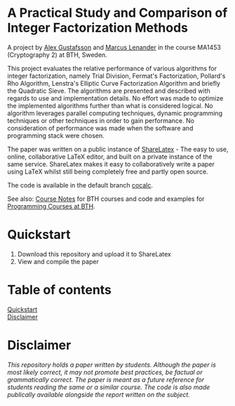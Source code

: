 A Practical Study and Comparison of Integer Factorization Methods
======
A project by [Alex Gustafsson](https://github.com/AlexGustafsson) and [Marcus Lenander](https://github.com/MarcusLenander) in the course MA1453 (Cryptography 2) at BTH, Sweden.

This project evaluates the relative performance of various algorithms for integer factorization, namely Trial Division, Fermat's Factorization, Pollard's Rho Algorithm, Lenstra's Elliptic Curve Factorization Algorithm and briefly the Quadratic Sieve. The algorithms are presented and described with regards to use and implementation details. No effort was made to optimize the implemented algorithms further than what is considered logical. No algorithm leverages parallel computing techniques, dynamic programming techniques or other techniques in order to gain performance. No consideration of performance was made when the software and programming stack were chosen.

The paper was written on a public instance of [ShareLatex](https://www.sharelatex.com) - The easy to use, online, collaborative LaTeX editor, and built on a private instance of the same service. ShareLatex makes it easy to collaboratively write a paper using LaTeX whilst still being completely free and partly open source.

The code is available in the default branch [cocalc](https://github.com/AlexGustafsson/practical-factorization-comparison/).

See also: [Course Notes](https://github.com/CourseNotesBTH) for BTH courses and code and examples for [Programming Courses at BTH](https://github.com/ProgrammingCoursesBTH).

# Quickstart
<a name="quickstart"></a>

1. Download this repository and upload it to ShareLatex
2. View and compile the paper

# Table of contents

[Quickstart](#quickstart)<br/>
[Disclaimer](#disclaimer)

# Disclaimer
<a name="disclaimer"></a>

_This repository holds a paper written by students. Although the paper is most likely correct, it may not promote best practices, be factual or grammatically correct. The paper is meant as a future reference for students reading the same or a similar course. The code is also made publically available alongside the report written on the subject._
